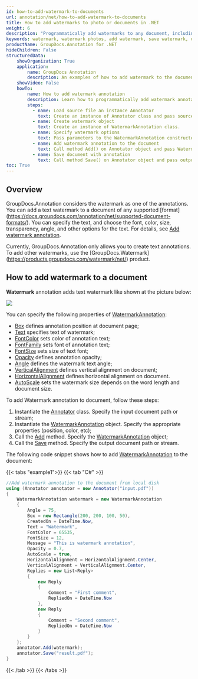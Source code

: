 ```yaml
---
id: how-to-add-watermark-to-documents
url: annotation/net/how-to-add-watermark-to-documents
title: How to add watermarks to photo or documents in .NET
weight: 6
description: "Programmatically add watermarks to any document, including photos, PDF, word, excell sheets and others using .NET API."
keywords: watermark, watermark photos, add watermark, save watermark, documents watermark
productName: GroupDocs.Annotation for .NET
hideChildren: False
structuredData:
    showOrganization: True
    application:    
        name: GroupDocs Annotation
        description: An examples of how to add watermark to the document using .NET API.
    showVideo: False
    howTo:
        name: How to add watermark annotation
        description: Learn how to programmatically add watermark annotation to the any document
        steps:
          - name: Load source file an instance Annotator
            text: Create an instance of Annotator class and pass source file path as a constructor parameter. You may specify absolute or relative file path as per your requirements. 
          - name: Create watermark object
            text: Create an instance of WatermarkAnnotation class.
          - name: Specify watermark options 
            text: Pass parameters to the WatermarkAnnotation constructor.
          - name: Add watermark annotation to the document
            text: Call method Add() on Annotator object and pass WatermarkAnnotation instance there.
          - name: Save document with annotation
            text: Call method Save() on Annotator object and pass output file destination there.
toc: True
---
```


## Overview

GroupDocs.Annotation considers the watermark as one of the annotations. You can add a text watermark to a document of any supported [format] (https://docs.groupdocs.com/annotation/net/supported-document-formats/). You can specify the text, and choose the font, color, size, transparency, angle, and other options for the text. For details, see [Add watermark annotation](https://docs.groupdocs.com/annotation/net/add-watermark-annotation/).

Currently, GroupDocs.Annotation only allows you to create text annotations. To add other watermarks, use the [GroupDocs.Watermark] (https://products.groupdocs.com/watermark/net/) product.

## How to add watermark to a document

**Watermark** annotation adds text watermark like shown at the picture below:

![](/annotation/net/images/add-watermark-annotation.png)

You can specify the following properties of [WatermarkAnnotation](https://reference.groupdocs.com/net/annotation/groupdocs.annotation.models.annotationmodels/watermarkannotation):

*   [Box](https://reference.groupdocs.com/annotation/net/groupdocs.annotation.models.annotationmodels/watermarkannotation/properties/box) defines annotation position at document page;
*   [Text](https://reference.groupdocs.com/annotation/net/groupdocs.annotation.models.annotationmodels/watermarkannotation/properties/text) specifies text of watermark;
*   [FontColor](https://reference.groupdocs.com/annotation/net/groupdocs.annotation.models.annotationmodels/watermarkannotation/properties/fontcolor) sets color of annotation text;
*   [FontFamily](https://reference.groupdocs.com/annotation/net/groupdocs.annotation.models.annotationmodels/watermarkannotation/properties/fontfamily) sets font of annotation text;
*   [FontSize](https://reference.groupdocs.com/annotation/net/groupdocs.annotation.models.annotationmodels/watermarkannotation/properties/fontsize) sets size of text font;
*   [Opacity](https://reference.groupdocs.com/annotation/net/groupdocs.annotation.models.annotationmodels/watermarkannotation/properties/opacity) defines annotation opacity;
*   [Angle](https://reference.groupdocs.com/annotation/net/groupdocs.annotation.models.annotationmodels/watermarkannotation/properties/angle) defines the watermark text angle;
*   [VerticalAlignment](https://reference.groupdocs.com/annotation/net/groupdocs.annotation.models.annotationmodels/watermarkannotation/verticalalignment/) defines vertical alignment on document;
*   [HorizontalAlignment](https://reference.groupdocs.com/annotation/net/groupdocs.annotation.models.annotationmodels/watermarkannotation/horizontalalignment/) defines horizontal alignment on document.
*   [AutoScale](https://reference.groupdocs.com/annotation/net/groupdocs.annotation.models.annotationmodels/watermarkannotation/autoscale/) sets the watermark size depends on the word length and document size.

To add Watermark annotation to document, follow these steps:

1.   Instantiate the [Annotator](https://reference.groupdocs.com/net/annotation/groupdocs.annotation/annotator) class. Specify the input document path or stream;
2.   Instantiate the [WatermarkAnnotation](https://reference.groupdocs.com/net/annotation/groupdocs.annotation.models.annotationmodels/watermarkannotation) object. Specify the appropriate properties (position, color, etc);
3.   Call the [Add](https://reference.groupdocs.com/net/annotation/groupdocs.annotation/annotator/methods/add) method. Specify the [WatermarkAnnotation](https://reference.groupdocs.com/net/annotation/groupdocs.annotation.models.annotationmodels/watermarkannotation) object;
4.   Call the [Save](https://reference.groupdocs.com/net/annotation/groupdocs.annotation/annotator/methods/save/index) method. Specify the output document path or stream.

The following code snippet shows how to add [WatermarkAnnotation](https://reference.groupdocs.com/net/annotation/groupdocs.annotation.models.annotationmodels/watermarkannotation) to the document:

{{< tabs "example1">}}
{{< tab "C#" >}} 
```csharp
//Add watermark annotation to the document from local disk
using (Annotator annotator = new Annotator("input.pdf"))
{
	WatermarkAnnotation watermark = new WatermarkAnnotation
    {
    	Angle = 75,
        Box = new Rectangle(200, 200, 100, 50),
        CreatedOn = DateTime.Now,
        Text = "Watermark",
        FontColor = 65535,
        FontSize = 12,
        Message = "This is watermark annotation",
        Opacity = 0.7,
        AutoScale = true,
        HorizontalAlignment = HorizontalAlignment.Center,
        VerticalAlignment = VerticalAlignment.Center,
        Replies = new List<Reply>
        {
        	new Reply
            {
            	Comment = "First comment",
                RepliedOn = DateTime.Now
            },
            new Reply
            {
            	Comment = "Second comment",
                RepliedOn = DateTime.Now
            }
        }
    };
    annotator.Add(watermark);
    annotator.Save("result.pdf");
} 
```
{{< /tab >}}
{{< /tabs >}}